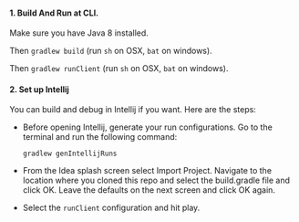 
#### 1. Build And Run at CLI.

Make sure you have Java 8 installed.

Then `gradlew build`  (run `sh` on OSX, `bat` on windows).

Then `gradlew runClient`  (run `sh` on OSX, `bat` on windows).

#### 2. Set up Intellij

You can build and debug in Intellij if you want. Here are the steps:

- Before opening Intellij, generate your run configurations. Go to the terminal and run the following command:

    `gradlew genIntellijRuns`


- From the Idea splash screen select Import Project. Navigate to the location where you cloned this repo and select the build.gradle file and click OK. Leave the defaults on the next screen and click OK again.

- Select the `runClient` configuration and hit play.


